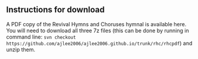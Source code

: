 ## Instructions for download
A PDF copy of the Revival Hymns and Choruses hymnal is available here. You will need to download all three 7z files (this can be done by running in command line: `svn checkout https://github.com/ajlee2006/ajlee2006.github.io/trunk/rhc/rhcpdf`) and unzip them. 
